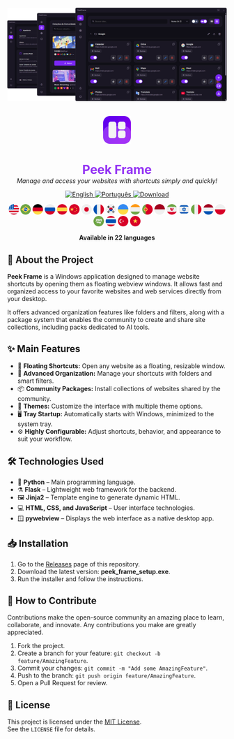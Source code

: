 ![Preview](assets/preview1.png)
<br><br>
<p align="center">
  <img src="assets/icon.png" alt="Peek Frame Icon" width="64"/>
</p>

<h1 align="center" style="color: #9332f4; border-bottom: none; box-shadow: none; margin-bottom: 0;">
  Peek Frame
</h1>

<p align="center" style="margin-top: 0;">
  <i>Manage and access your websites with shortcuts simply and quickly!</i>
</p>

<p align="center">
  <a href="https://github.com/sandroallan/peekframe/blob/main/README.md">
    <img src="https://img.shields.io/badge/Language-English-7a27f4?style=for-the-badge" alt="English" />
  </a>
  <a href="https://github.com/sandroallan/peekframe/blob/main/README_PTBR.md">
    <img src="https://img.shields.io/badge/Language-Português-ddd?style=for-the-badge" alt="Português" />
  </a>
  <a href="https://github.com/sandroallan/peekframe/releases">
    <img src="https://img.shields.io/badge/Download-Latest-444?style=for-the-badge&logo=github" alt="Download" />
  </a>
</p>

<p align="center">
  <img src="assets/flags/united-states.png" width="24"/>
  <img src="assets/flags/brazil-.png" width="24"/>
  <img src="assets/flags/germany.png" width="24"/>
  <img src="assets/flags/russia.png" width="24"/>
  <img src="assets/flags/spain.png" width="24"/>
  <img src="assets/flags/china.png" width="24"/>
  <img src="assets/flags/japan.png" width="24"/>
  <img src="assets/flags/france.png" width="24"/>
  <img src="assets/flags/south-korea.png" width="24"/>
  <img src="assets/flags/ukraine.png" width="24"/>
  <img src="assets/flags/india.png" width="24"/>
  <img src="assets/flags/portugal.png" width="24"/>
  <img src="assets/flags/indonesia.png" width="24"/>
  <img src="assets/flags/iran.png" width="24"/>
  <img src="assets/flags/israel.png" width="24"/>
  <img src="assets/flags/italy.png" width="24"/>
  <img src="assets/flags/netherlands.png" width="24"/>
  <img src="assets/flags/poland.png" width="24"/>
  <img src="assets/flags/saudi-arabia.png" width="24"/>
  <img src="assets/flags/thailand.png" width="24"/>
  <img src="assets/flags/turkey.png" width="24"/>
  <img src="assets/flags/vietnam.png" width="24"/>
</p>
<p align="center">
  <b>Available in 22 languages</b>
</p>

## 📖 About the Project

**Peek Frame** is a Windows application designed to manage website shortcuts by opening them as floating webview windows. It allows fast and organized access to your favorite websites and web services directly from your desktop.

It offers advanced organization features like folders and filters, along with a package system that enables the community to create and share site collections, including packs dedicated to AI tools.

## ✨ Main Features

- 🚀 **Floating Shortcuts:** Open any website as a floating, resizable window.
- 📂 **Advanced Organization:** Manage your shortcuts with folders and smart filters.
- 📦 **Community Packages:** Install collections of websites shared by the community.
- 🌙 **Themes:** Customize the interface with multiple theme options.
- 🖥️ **Tray Startup:** Automatically starts with Windows, minimized to the system tray.
- ⚙️ **Highly Configurable:** Adjust shortcuts, behavior, and appearance to suit your workflow.

## 🛠️ Technologies Used

- 🐍 **Python** – Main programming language.
- ⚗️ **Flask** – Lightweight web framework for the backend.
- 🖼️ **Jinja2** – Template engine to generate dynamic HTML.
- 💻 **HTML, CSS, and JavaScript** – User interface technologies.
- 🪟 **pywebview** – Displays the web interface as a native desktop app.

## 📥 Installation

1. Go to the [Releases](https://github.com/sandroallan/peekframe/releases) page of this repository.
2. Download the latest version: **peek_frame_setup.exe**.
3. Run the installer and follow the instructions.

## 🤝 How to Contribute

Contributions make the open-source community an amazing place to learn, collaborate, and innovate. Any contributions you make are greatly appreciated.

1. Fork the project.
2. Create a branch for your feature: `git checkout -b feature/AmazingFeature`.
3. Commit your changes: `git commit -m "Add some AmazingFeature"`.
4. Push to the branch: `git push origin feature/AmazingFeature`.
5. Open a Pull Request for review.

## 📄 License

This project is licensed under the [MIT License](https://opensource.org/licenses/MIT).  
See the `LICENSE` file for details.
